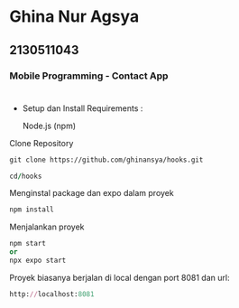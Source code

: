# Ghina Nur Agsya
## 2130511043
### Mobile Programming - Contact App

#
- Setup dan Install
Requirements :
  
    Node.js (npm)


Clone Repository
```html
git clone https://github.com/ghinansya/hooks.git
```
```ruby
cd/hooks
```

Menginstal package dan expo dalam proyek
```ruby
npm install
```

Menjalankan proyek
```ruby
npm start
or
npx expo start
```
Proyek biasanya berjalan di local dengan port 8081 dan url:
```ruby
http://localhost:8081
```
